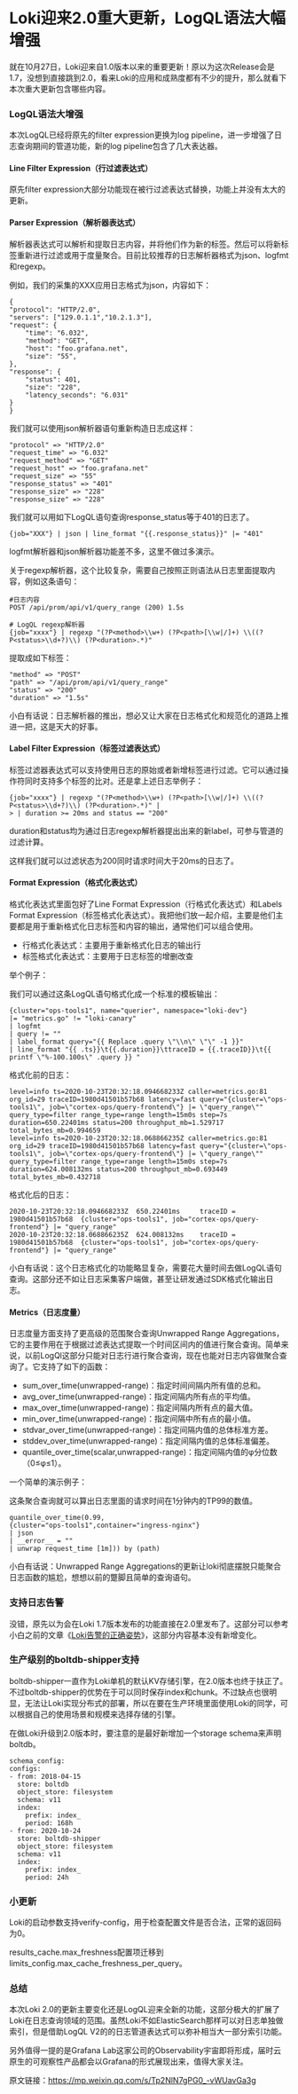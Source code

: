 # Loki迎来2.0重大更新，LogQL语法大幅增强

就在10月27日，Loki迎来自1.0版本以来的重要更新！原以为这次Release会是1.7，没想到直接跳到2.0，看来Loki的应用和成熟度都有不少的提升，那么就看下本次重大更新包含哪些内容。

### LogQL语法大增强

本次LogQL已经将原先的filter expression更换为log pipeline，进一步增强了日志查询期间的管道功能，新的log pipeline包含了几大表达器。

#### Line Filter Expression（行过滤表达式）

原先filter expression大部分功能现在被行过滤表达式替换，功能上并没有太大的更新。

#### Parser Expression（解析器表达式）

解析器表达式可以解析和提取日志内容，并将他们作为新的标签。然后可以将新标签重新进行过滤或用于度量聚合。目前比较推荐的日志解析器格式为json、logfmt和regexp。

例如，我们的采集的XXX应用日志格式为json，内容如下：

```
{
"protocol": "HTTP/2.0",
"servers": ["129.0.1.1","10.2.1.3"],
"request": {
    "time": "6.032",
    "method": "GET",
    "host": "foo.grafana.net",
    "size": "55",
},
"response": {
    "status": 401,
    "size": "228",
    "latency_seconds": "6.031"
}
} 
```


我们就可以使用json解析器语句重新构造日志成这样：

```
"protocol" => "HTTP/2.0"
"request_time" => "6.032"
"request_method" => "GET"
"request_host" => "foo.grafana.net"
"request_size" => "55"
"response_status" => "401"
"response_size" => "228"
"response_size" => "228"
```


我们就可以用如下LogQL语句查询response_status等于401的日志了。

```
{job="XXX"} | json | line_format "{{.response_status}}" |= "401"
```


logfmt解析器和json解析器功能差不多，这里不做过多演示。

关于regexp解析器，这个比较复杂，需要自己按照正则语法从日志里面提取内容，例如这条语句：

```
#日志内容
POST /api/prom/api/v1/query_range (200) 1.5s

# LogQL regexp解析器
{job="xxxx"} | regexp "(?P<method>\\w+) (?P<path>[\\w|/]+) \\((?P<status>\\d+?)\\) (?P<duration>.*)"
```


提取成如下标签：

```
"method" => "POST"
"path" => "/api/prom/api/v1/query_range"
"status" => "200"
"duration" => "1.5s"
```


小白有话说：日志解析器的推出，想必又让大家在日志格式化和规范化的道路上推进一把，这是天大的好事。

#### Label Filter Expression（标签过滤表达式）

标签过滤器表达式可以支持使用日志的原始或者新增标签进行过滤。它可以通过操作符同时支持多个标签的比对。还是拿上述日志举例子：

```
{job="xxxx"} | regexp "(?P<method>\\w+) (?P<path>[\\w|/]+) \\((?P<status>\\d+?)\\) (?P<duration>.*)" |
> | duration >= 20ms and status == "200"
```


duration和status均为通过日志regexp解析器提出出来的新label，可参与管道的过滤计算。

这样我们就可以过滤状态为200同时请求时间大于20ms的日志了。

#### Format Expression（格式化表达式）

格式化表达式里面包好了Line Format Expression（行格式化表达式）和Labels Format Expression（标签格式化表达式）。我把他们放一起介绍，主要是他们主要都是用于重新格式化日志标签和内容的输出，通常他们可以组合使用。

- 行格式化表达式：主要用于重新格式化日志的输出行
- 标签格式化表达式：主要用于日志标签的增删改查


举个例子：

我们可以通过这条LogQL语句格式化成一个标准的模板输出：

```
{cluster="ops-tools1", name="querier", namespace="loki-dev"}
|= "metrics.go" != "loki-canary"
| logfmt
| query != ""
| label_format query="{{ Replace .query \"\\n\" \"\" -1 }}"
| line_format "{{ .ts}}\t{{.duration}}\ttraceID = {{.traceID}}\t{{ printf \"%-100.100s\" .query }} "
```


格式化前的日志：

```
level=info ts=2020-10-23T20:32:18.094668233Z caller=metrics.go:81 org_id=29 traceID=1980d41501b57b68 latency=fast query="{cluster=\"ops-tools1\", job=\"cortex-ops/query-frontend\"} |= \"query_range\"" query_type=filter range_type=range length=15m0s step=7s duration=650.22401ms status=200 throughput_mb=1.529717 total_bytes_mb=0.994659
level=info ts=2020-10-23T20:32:18.068866235Z caller=metrics.go:81 org_id=29 traceID=1980d41501b57b68 latency=fast query="{cluster=\"ops-tools1\", job=\"cortex-ops/query-frontend\"} |= \"query_range\"" query_type=filter range_type=range length=15m0s step=7s duration=624.008132ms status=200 throughput_mb=0.693449 total_bytes_mb=0.432718
```


格式化后的日志：

```
2020-10-23T20:32:18.094668233Z  650.22401ms     traceID = 1980d41501b57b68  {cluster="ops-tools1", job="cortex-ops/query-frontend"} |= "query_range"
2020-10-23T20:32:18.068866235Z  624.008132ms    traceID = 1980d41501b57b68  {cluster="ops-tools1", job="cortex-ops/query-frontend"} |= "query_range"
```


小白有话说：这个日志格式化的功能略显复杂，需要花大量时间去做LogQL语句查询。这部分还不如让日志采集客户端做，甚至让研发通过SDK格式化输出日志。

#### Metrics（日志度量）

日志度量方面支持了更高级的范围聚合查询Unwrapped Range Aggregations，它的主要作用在于根据过滤表达式提取一个时间区间内的值进行聚合查询。简单来说，以前LogQl这部分只能对日志行进行聚合查询，现在也能对日志内容做聚合查询了。它支持了如下的函数：

- sum_over_time(unwrapped-range)：指定时间间隔内所有值的总和。
- avg_over_time(unwrapped-range)：指定间隔内所有点的平均值。
- max_over_time(unwrapped-range)：指定间隔内所有点的最大值。
- min_over_time(unwrapped-range)：指定间隔中所有点的最小值。
- stdvar_over_time(unwrapped-range)：指定间隔内值的总体标准方差。
- stddev_over_time(unwrapped-range)：指定间隔内值的总体标准偏差。
- quantile_over_time(scalar,unwrapped-range)：指定间隔内值的φ分位数（0≤φ≤1）。


一个简单的演示例子：

这条聚合查询就可以算出日志里面的请求时间在1分钟内的TP99的数值。

```
quantile_over_time(0.99,
{cluster="ops-tools1",container="ingress-nginx"}
| json
| __error__ = ""
| unwrap request_time [1m])) by (path)
```


小白有话说：Unwrapped Range Aggregations的更新让loki彻底摆脱只能聚合日志函数的尴尬，想想以前的蹩脚且简单的查询语句。

### 支持日志告警

没错，原先以为会在Loki 1.7版本发布的功能直接在2.0里发布了。这部分可以参考小白之前的文章《[Loki告警的正确姿势](https://mp.weixin.qq.com/s/2Y2xHU1Upcw3Qbr1ynkh9A)》，这部分内容基本没有新增变化。

### 生产级别的boltdb-shipper支持

boltdb-shipper一直作为Loki单机的默认KV存储引擎，在2.0版本也终于扶正了。不过boltdb-shipper的优势在于可以同时保存index和chunk。不过缺点也很明显，无法让Loki实现分布式的部署，所以在要在生产环境里面使用Loki的同学，可以根据自己的使用场景和规模来选择存储的引擎。

在做Loki升级到2.0版本时，要注意的是最好新增加一个storage schema来声明boltdb。

```
schema_config:
configs:
- from: 2018-04-15           
  store: boltdb              
  object_store: filesystem   
  schema: v11                
  index:
    prefix: index_           
    period: 168h             
- from: 2020-10-24           
  store: boltdb-shipper
  object_store: filesystem   
  schema: v11
  index:
    prefix: index_
    period: 24h
```



### 小更新

Loki的启动参数支持verify-config，用于检查配置文件是否合法，正常的返回码为0。

results_cache.max_freshness配置项迁移到limits_config.max_cache_freshness_per_query。

### 总结

本次Loki 2.0的更新主要变化还是LogQL迎来全新的功能，这部分极大的扩展了Loki在日志查询领域的范围。虽然Loki不如ElasticSearch那样可以对日志单独做索引，但是借助LogQL V2的的日志管道表达式可以弥补相当大一部分索引功能。

另外值得一提的是Grafana Lab这家公司的Observability宇宙即将形成，届时云原生的可观察性产品都会以Grafana的形式展现出来，值得大家关注。

原文链接：https://mp.weixin.qq.com/s/Tp2NlN7gPG0_-vWUavGa3g